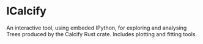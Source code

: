# ICalcify

An interactive tool, using embeded IPython, for exploring and analysing Trees produced by the Calcify Rust crate.
Includes plotting and fitting tools. 
